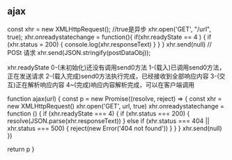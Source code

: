 ## ajax
const xhr = new XMLHttpRequest();
//true是异步
xhr.open('GET', "/url", true); 
xhr.onreadystatechange = function(){
  if(xhr.readyState == 4 ) {
    if (xhr.status = 200) {
      console.log(xhr.responseText)
    }
  }
}
xhr.send(null)
// POSt 请求
xhr.send(JSON.stringify(postDataObj));

xhr.readyState
0-(未初始化)还没有调用send0方法
1-(载入)已调用send0方法，正在发送请求
2-(载入完成)send0方法执行完成，已经接收到全部响应内容
3-(交互)正在解析响应内容
4~(完成)响应内容解析完成，可以在客户端调用


function ajax(url) {
  const p = new Promise((resolve, reject) => {
    const xhr = new XMLHttpRequest()
    xhr.open('GET', url, true)
    xhr.onreadystatechange = function () {
      if (xhr.readyState === 4) {
        if (xhr.status === 200) {
          resolve(JSON.parse(xhr.responseText))
        } else if (xhr.status === 404 || xhr.status === 500) {
          reject(new Error('404 not found'))
        }
      }
    }
    xhr.send(null)
  })

  return p
}